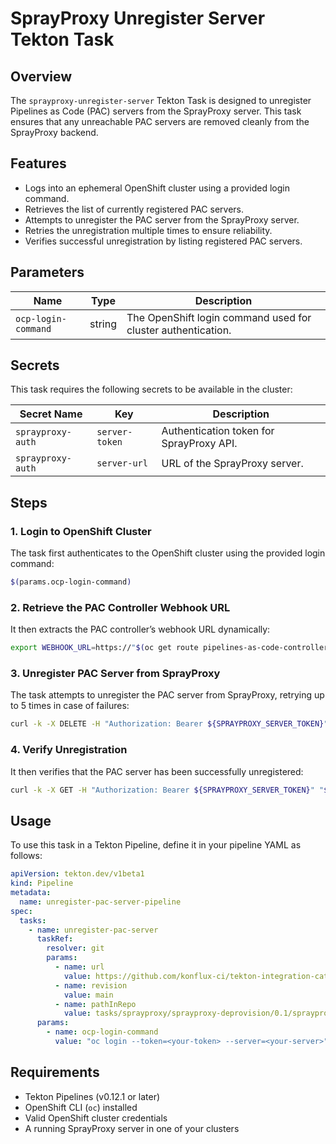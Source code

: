 # SprayProxy Unregister Server Tekton Task

## Overview

The `sprayproxy-unregister-server` Tekton Task is designed to unregister Pipelines as Code (PAC) servers from the SprayProxy server. This task ensures that any unreachable PAC servers are removed cleanly from the SprayProxy backend.

## Features

- Logs into an ephemeral OpenShift cluster using a provided login command.
- Retrieves the list of currently registered PAC servers.
- Attempts to unregister the PAC server from the SprayProxy server.
- Retries the unregistration multiple times to ensure reliability.
- Verifies successful unregistration by listing registered PAC servers.

## Parameters

| Name               | Type   | Description                                             |
|--------------------|--------|---------------------------------------------------------|
| `ocp-login-command` | string | The OpenShift login command used for cluster authentication. |

## Secrets

This task requires the following secrets to be available in the cluster:

| Secret Name         | Key             | Description |
|--------------------|----------------|-------------|
| `sprayproxy-auth` | `server-token`  | Authentication token for SprayProxy API. |
| `sprayproxy-auth` | `server-url`    | URL of the SprayProxy server. |

## Steps

### 1. Login to OpenShift Cluster

The task first authenticates to the OpenShift cluster using the provided login command:

```sh
$(params.ocp-login-command)
```

### 2. Retrieve the PAC Controller Webhook URL

It then extracts the PAC controller’s webhook URL dynamically:

```sh
export WEBHOOK_URL=https://"$(oc get route pipelines-as-code-controller -n openshift-pipelines -o jsonpath='{.spec.host}')"
```

### 3. Unregister PAC Server from SprayProxy

The task attempts to unregister the PAC server from SprayProxy, retrying up to 5 times in case of failures:

```sh
curl -k -X DELETE -H "Authorization: Bearer ${SPRAYPROXY_SERVER_TOKEN}" "${SPRAYPROXY_SERVER_URL}"/backends --data '{"url": "'"$WEBHOOK_URL"'"}'
```

### 4. Verify Unregistration

It then verifies that the PAC server has been successfully unregistered:

```sh
curl -k -X GET -H "Authorization: Bearer ${SPRAYPROXY_SERVER_TOKEN}" "${SPRAYPROXY_SERVER_URL}"/backends
```

## Usage

To use this task in a Tekton Pipeline, define it in your pipeline YAML as follows:

```yaml
apiVersion: tekton.dev/v1beta1
kind: Pipeline
metadata:
  name: unregister-pac-server-pipeline
spec:
  tasks:
    - name: unregister-pac-server
      taskRef:
        resolver: git
        params:
          - name: url
            value: https://github.com/konflux-ci/tekton-integration-catalog
          - name: revision
            value: main
          - name: pathInRepo
            value: tasks/sprayproxy/sprayproxy-deprovision/0.1/sprayproxy-deprovision.yaml
      params:
        - name: ocp-login-command
          value: "oc login --token=<your-token> --server=<your-server>"
```

## Requirements

- Tekton Pipelines (v0.12.1 or later)
- OpenShift CLI (`oc`) installed
- Valid OpenShift cluster credentials
- A running SprayProxy server in one of your clusters
